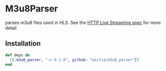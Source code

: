 # M3u8Parser

parses m3u8 files used in HLS. See the [HTTP Live Streaming spec](https://tools.ietf.org/html/draft-pantos-http-live-streaming-08) for more detail

## Installation

```elixir
def deps do
  [{:m3u8_parser, "~> 0.1.0", github: "wistia/m3u8_parser"}]
end
```

